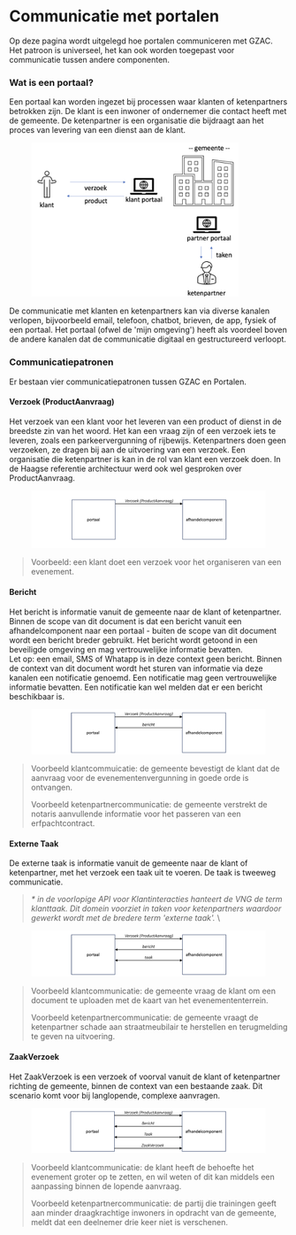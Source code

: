# Communicatie met portalen

Op deze pagina wordt uitgelegd hoe portalen communiceren met GZAC. Het patroon is universeel, het kan ook worden toegepast voor communicatie tussen andere componenten.&#x20;

### Wat is een portaal?

Een portaal kan worden ingezet bij processen waar klanten of ketenpartners betrokken zijn. De klant is een inwoner of ondernemer die contact heeft met de gemeente. De ketenpartner is een organisatie die bijdraagt aan het proces van levering van een dienst aan de klant.&#x20;

<figure><img src="../../.gitbook/assets/Screenshot 2023-05-28 at 17.58.02.png" alt="" width="375"><figcaption></figcaption></figure>

De communicatie met klanten en ketenpartners kan via diverse kanalen verlopen, bijvoorbeeld email, telefoon, chatbot, brieven, de app, fysiek of een portaal. Het portaal (ofwel de 'mijn omgeving') heeft als voordeel boven de andere kanalen dat de communicatie digitaal en gestructureerd verloopt.&#x20;

### Communicatiepatronen

&#x20;Er bestaan vier communicatiepatronen tussen GZAC en Portalen.&#x20;

#### Verzoek (ProductAanvraag)

Het verzoek van een klant voor het leveren van een product of dienst in de breedste zin van het woord. Het kan een vraag zijn of een verzoek iets te leveren, zoals een parkeervergunning of rijbewijs. Ketenpartners doen geen verzoeken, ze dragen bij aan de uitvoering van een verzoek. Een organisatie die ketenpartner is kan in de rol van klant een verzoek doen. In de Haagse referentie architectuur werd ook wel gesproken over ProductAanvraag.

<figure><img src="../../.gitbook/assets/Screenshot 2023-05-28 at 14.34.43.png" alt=""><figcaption></figcaption></figure>

> Voorbeeld: een klant doet een verzoek voor het organiseren van een evenement.

#### Bericht

Het bericht is informatie vanuit de gemeente naar de klant of ketenpartner. Binnen de scope van dit document is dat een bericht vanuit een afhandelcomponent naar een portaal - buiten de scope van dit document wordt een bericht breder gebruikt. Het bericht wordt getoond in een beveiligde omgeving en mag vertrouwelijke informatie bevatten. \
Let op: een email, SMS of Whatapp is in deze context geen bericht. Binnen de context van dit document wordt het sturen van informatie via deze kanalen een notificatie genoemd. Een notificatie mag geen vertrouwelijke informatie bevatten. Een notificatie kan wel melden dat er een bericht beschikbaar is.

&#x20;

<figure><img src="../../.gitbook/assets/Screenshot 2023-05-28 at 14.42.45.png" alt=""><figcaption></figcaption></figure>

> Voorbeeld klantcommuicatie: de gemeente bevestigt de klant dat de aanvraag voor de evenementenvergunning in goede orde is ontvangen. &#x20;
>
> Voorbeeld ketenpartnercommunicatie: de gemeente verstrekt de notaris aanvullende informatie voor het passeren van een erfpachtcontract.&#x20;

#### Externe Taak

De externe taak is informatie vanuit de gemeente naar de klant of ketenpartner, met het verzoek een taak uit te voeren. De taak is tweeweg communicatie.&#x20;

> _\* in de voorlopige API voor Klantinteracties hanteert de VNG de term klanttaak. Dit domein voorziet in taken voor ketenpartners waardoor gewerkt wordt met de bredere term 'externe taak'._  \
>

<figure><img src="../../.gitbook/assets/Screenshot 2023-05-28 at 14.57.38.png" alt=""><figcaption></figcaption></figure>

> Voorbeeld klantcommunicatie: de gemeente vraag de klant om een document te uploaden met de kaart van het evenemententerrein.&#x20;
>
> Voorbeeld ketenpartnercommunicatie: de gemeente vraagt de ketenpartner schade aan straatmeubilair te herstellen en terugmelding te geven na uitvoering.&#x20;

#### ZaakVerzoek

Het ZaakVerzoek is een verzoek of voorval vanuit de klant of ketenpartner richting de gemeente, binnen de context van een bestaande zaak. Dit scenario komt voor bij langlopende, complexe aanvragen. &#x20;

<figure><img src="../../.gitbook/assets/Screenshot 2023-05-28 at 15.00.32.png" alt=""><figcaption></figcaption></figure>

> Voorbeeld klantcommunicatie: de klant heeft de behoefte het evenement groter op te zetten, en wil weten of dit  kan middels een aanpassing binnen de lopende aanvraag.&#x20;
>
> Voorbeeld ketenpartnercommunicatie: de partij die trainingen geeft aan minder draagkrachtige inwoners in opdracht van de gemeente, meldt dat een deelnemer drie keer niet is verschenen.

